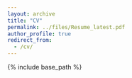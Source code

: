 ```yaml
---
layout: archive
title: "CV"
permalink: ../files/Resume_latest.pdf
author_profile: true
redirect_from:
  - /cv/
---
```


{% include base_path %}


